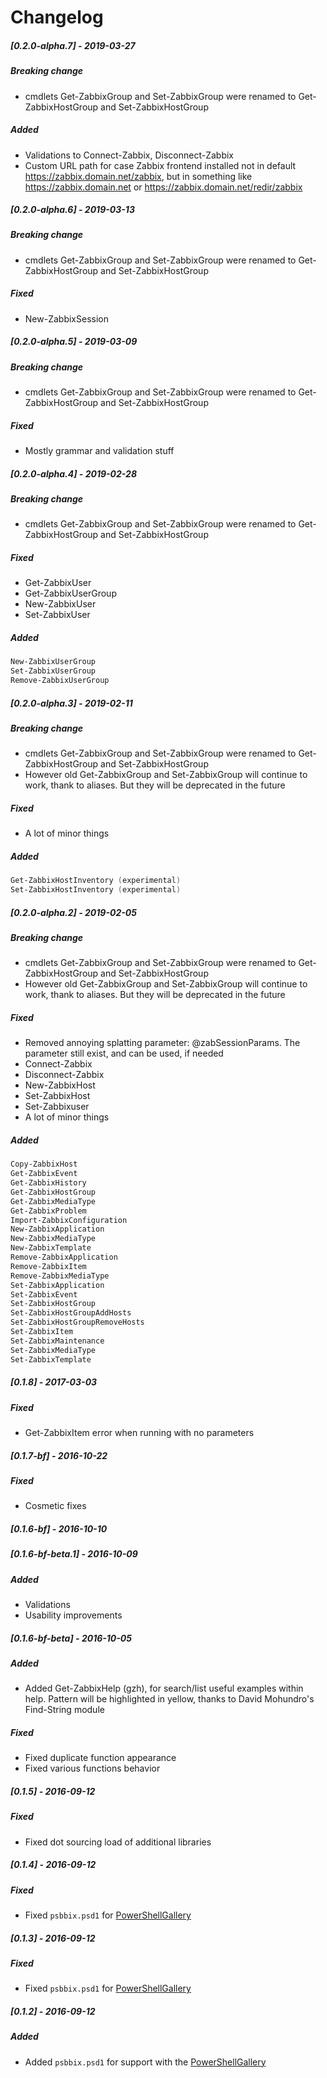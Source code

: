# Changelog
##### [0.2.0-alpha.7] - 2019-03-27
##### Breaking change
- cmdlets Get-ZabbixGroup and Set-ZabbixGroup were renamed to Get-ZabbixHostGroup and Set-ZabbixHostGroup

##### Added
- Validations to Connect-Zabbix, Disconnect-Zabbix
- Custom URL path for case Zabbix frontend installed not in default https://zabbix.domain.net/zabbix, but in something like https://zabbix.domain.net or https://zabbix.domain.net/redir/zabbix 

##### [0.2.0-alpha.6] - 2019-03-13
##### Breaking change
- cmdlets Get-ZabbixGroup and Set-ZabbixGroup were renamed to Get-ZabbixHostGroup and Set-ZabbixHostGroup

##### Fixed
- New-ZabbixSession

##### [0.2.0-alpha.5] - 2019-03-09
##### Breaking change
- cmdlets Get-ZabbixGroup and Set-ZabbixGroup were renamed to Get-ZabbixHostGroup and Set-ZabbixHostGroup

##### Fixed
- Mostly grammar and validation stuff

##### [0.2.0-alpha.4] - 2019-02-28
##### Breaking change
- cmdlets Get-ZabbixGroup and Set-ZabbixGroup were renamed to Get-ZabbixHostGroup and Set-ZabbixHostGroup

##### Fixed
- Get-ZabbixUser
- Get-ZabbixUserGroup
- New-ZabbixUser
- Set-ZabbixUser

##### Added
```powershell
New-ZabbixUserGroup
Set-ZabbixUserGroup
Remove-ZabbixUserGroup
``` 

##### [0.2.0-alpha.3] - 2019-02-11
##### Breaking change
- cmdlets Get-ZabbixGroup and Set-ZabbixGroup were renamed to Get-ZabbixHostGroup and Set-ZabbixHostGroup
- However old Get-ZabbixGroup and Set-ZabbixGroup will continue to work, thank to aliases. But they will be deprecated in the future
##### Fixed
- A lot of minor things

##### Added
```powershell
Get-ZabbixHostInventory (experimental)
Set-ZabbixHostInventory (experimental)
``` 
##### [0.2.0-alpha.2] - 2019-02-05
##### Breaking change
- cmdlets Get-ZabbixGroup and Set-ZabbixGroup were renamed to Get-ZabbixHostGroup and Set-ZabbixHostGroup
- However old Get-ZabbixGroup and Set-ZabbixGroup will continue to work, thank to aliases. But they will be deprecated in the future
##### Fixed
- Removed annoying splatting parameter: @zabSessionParams. The parameter still exist, and can be used, if needed
- Connect-Zabbix
- Disconnect-Zabbix
- New-ZabbixHost
- Set-ZabbixHost
- Set-Zabbixuser
- A lot of minor things
##### Added
```powershell
Copy-ZabbixHost
Get-ZabbixEvent
Get-ZabbixHistory
Get-ZabbixHostGroup
Get-ZabbixMediaType
Get-ZabbixProblem
Import-ZabbixConfiguration
New-ZabbixApplication
New-ZabbixMediaType
New-ZabbixTemplate
Remove-ZabbixApplication
Remove-ZabbixItem
Remove-ZabbixMediaType
Set-ZabbixApplication
Set-ZabbixEvent
Set-ZabbixHostGroup
Set-ZabbixHostGroupAddHosts
Set-ZabbixHostGroupRemoveHosts
Set-ZabbixItem
Set-ZabbixMaintenance
Set-ZabbixMediaType
Set-ZabbixTemplate
``` 

##### [0.1.8] - 2017-03-03
##### Fixed 
- Get-ZabbixItem error when running with no parameters

##### [0.1.7-bf] - 2016-10-22
##### Fixed
- Cosmetic fixes

##### [0.1.6-bf] - 2016-10-10

##### [0.1.6-bf-beta.1] - 2016-10-09
##### Added
- Validations
- Usability improvements 

##### [0.1.6-bf-beta] - 2016-10-05
##### Added
- Added Get-ZabbixHelp (gzh), for search/list useful examples within help. Pattern will be highlighted in yellow, thanks to David Mohundro's Find-String module

##### Fixed 
- Fixed duplicate function appearance
- Fixed various functions behavior

##### [0.1.5] - 2016-09-12
##### Fixed 
- Fixed dot sourcing load of additional libraries

##### [0.1.4] - 2016-09-12
##### Fixed 
- Fixed `psbbix.psd1` for [PowerShellGallery](https://www.powershellgallery.com)

##### [0.1.3] - 2016-09-12
##### Fixed 
- Fixed `psbbix.psd1` for [PowerShellGallery](https://www.powershellgallery.com)

##### [0.1.2] - 2016-09-12
##### Added
- Added `psbbix.psd1` for support with the [PowerShellGallery](https://www.powershellgallery.com)
